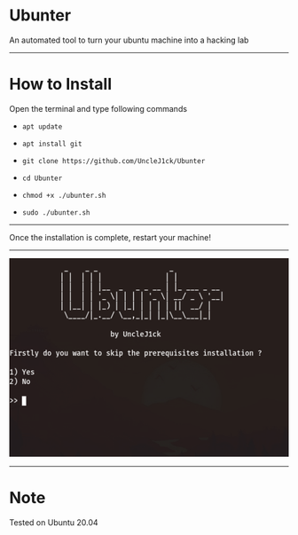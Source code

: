# Ubunter

An automated tool to turn your ubuntu machine into a hacking lab

------------------------------------------------------------------------

# How to Install

Open the terminal and type following commands

* `apt update`

* `apt install git`

* `git clone https://github.com/UncleJ1ck/Ubunter`

* `cd Ubunter`

* `chmod +x ./ubunter.sh`

* `sudo ./ubunter.sh`

------------------------------------------------------------------------

Once the installation is complete, restart your machine!

------------------------------------------------------------------------

<p align="center">
<img src="https://raw.githubusercontent.com/UncleJ1ck/Ubunter/main/img/ubunter.png?token=AMNMHHNSUL5KMEJILVT3PGTBCBVVG">

------------------------------------------------------------------------
  
# Note 
  
Tested on Ubuntu 20.04
